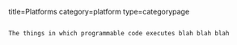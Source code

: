 title=Platforms
category=platform
type=categorypage
~~~~~~

The things in which programmable code executes blah blah blah

